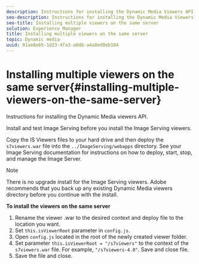 ```yaml
---
description: Instructions for installing the Dynamic Media Viewers API.
seo-description: Instructions for installing the Dynamic Media Viewers API.
seo-title: Installing multiple viewers on the same server
solution: Experience Manager
title: Installing multiple viewers on the same server
topic: Dynamic media
uuid: 91ae8eb5-1d23-4fa3-a0d6-a4a0ed0eb104
---
```


# Installing multiple viewers on the same server{#installing-multiple-viewers-on-the-same-server}

<!-- Updated June 1, 2020 from https://wiki.corp.adobe.com/pages/viewpage.action?spaceKey=scene7qa&title=s7Viewers%2C+S7SDK%2C+S7OnDemand+Release+Notes - Contact is Sasha -->

Instructions for installing the Dynamic Media viewers API.

Install and test Image Serving before you install the Image Serving viewers.

Copy the IS Viewers files to your hard drive and then deploy the `s7viewers.war` file into the `../ImageServing/webapps` directory. See your Image Serving documentation for instructions on how to deploy, start, stop, and manage the Image Server.

>[!NOTE]
>
>There is no upgrade install for the Image Serving viewers. Adobe recommends that you back up any existing Dynamic Media viewers directory before you continue with the install.

**To install the viewers on the same server** 

1. Rename the viewer .war to the desired context and deploy file to the location you want.
1. Set `this.isViewerRoot` parameter in `config.js`.
1. Open `config.js` located in the root of the newly created viewer folder.
1. Set parameter `this.isViewerRoot = "/s7viewers"` to the context of the `s7viewers.war` file. For example, `"/s7viewers-4.0"`. Save and close file.
1. Save the file and close.
